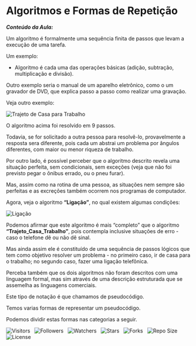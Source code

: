 <!-- Título -->
# Algoritmos e Formas de Repetição

***Conteúdo da Aula:***

Um algoritmo é formalmente uma sequência finita de passos que levam a execução de uma tarefa.

Um exemplo:

* Algoritmo é cada uma das operações básicas (adição, subtração, multiplicação e divisão).

Outro exemplo seria o manual de um aparelho eletrônico, como o um gravador de DVD, que explica passo a passo como realizar uma gravação.

Veja outro exemplo:

![Trajeto de Casa para Trabalho](https://d2v0x26thbzlwf.cloudfront.net/prod/14/img/rId690xlccln.1eb.png)

O algoritmo acima foi resolvido em 9 passos.

Todavia, se for solicitado a outra pessoa para resolvê-lo, provavelmente a resposta sera diferente, pois cada um abstrai um problema por ângulos diferentes, com maior ou menor riqueza de trabalho.

Por outro lado, é possível perceber que o algoritmo descrito revela uma situação perfeita, sem condicionais, sem exceções (veja que não foi previsto pegar o ônibus errado, ou o pneu furar).

Mas, assim como na rotina de uma pessoa, as situações nem sempre são perfeitas e as excreções também ocorrem nos programas de computador.

Agora, veja o algoritmo **“Ligação”**, no qual existem algumas condições:

![Ligação](https://d2v0x26thbzlwf.cloudfront.net/prod/14/img/rId7bcm2txmb.1an.gif)

Podemos afirmar que este algoritmo é mais “completo” que o algoritmo **“Trajeto_Casa_Trabalho”**, pois contempla inclusive situações de erro - caso o telefone dê ou não dê sinal.

Mas ainda assim ele é constituído de uma sequência de passos lógicos que tem como objetivo resolver um problema - no primeiro caso, ir de casa para o trabalho; no segundo caso, fazer uma ligação telefônica.

Perceba também que os dois algoritmos não foram descritos com uma linguagem formal, mas sim através de uma descrição estruturada que se assemelha as linguagens comerciais.

Este tipo de notação é que chamamos de pseudocódigo.

Temos varias formas de representar um pseudocódigo.

Podemos dividir estas formas nas categorias a seguir.

![Visitors](https://api.visitorbadge.io/api/visitors?path=Devsgeeknerd%2Fcla-alg-for-rep-log-par-pro-com-bas&label=Visitantes&labelColor=%23f9e64f&countColor=%23008000&style=plastic "Total de Visitas")
&nbsp;
![Followers](https://img.shields.io/github/followers/Devsgeeknerd?style=p&label=Seguidores&labelColor=f9e64f&color=008000 "Total de Seguidores")
&nbsp;
![Watchers](https://img.shields.io/github/watchers/Devsgeeknerd/cla-alg-for-rep-log-par-pro-com-bas?style=p&label=Observadores&labelColor=f9e64f&color=008000 "Total de Observadores")
&nbsp;
![Stars](https://img.shields.io/github/stars/Devsgeeknerd/cla-alg-for-rep-log-par-pro-com-bas?style=p&label=Estrelas&labelColor=f9e64f&color=008000 "Total de Estrelas")
&nbsp;
![Forks](https://img.shields.io/github/forks/Devsgeeknerd/cla-alg-for-rep-log-par-pro-com-bas?style=p&label=Bifurcações&labelColor=f9e64f&color=008000 "Total de Bifurcações")
&nbsp;
![Repo Size](https://img.shields.io/github/repo-size/Devsgeeknerd/cla-alg-for-rep-log-par-pro-com-bas?style=p&label=Tamanho&labelColor=f9e64f&color=008000& "Tamanho do Repositório")
&nbsp;
![License](https://img.shields.io/github/license/Devsgeeknerd/cla-alg-for-rep-log-par-pro-com-bas?style=p&label=Licença&labelColor=f9e64f&color=008000 "Licença do Repositório")
